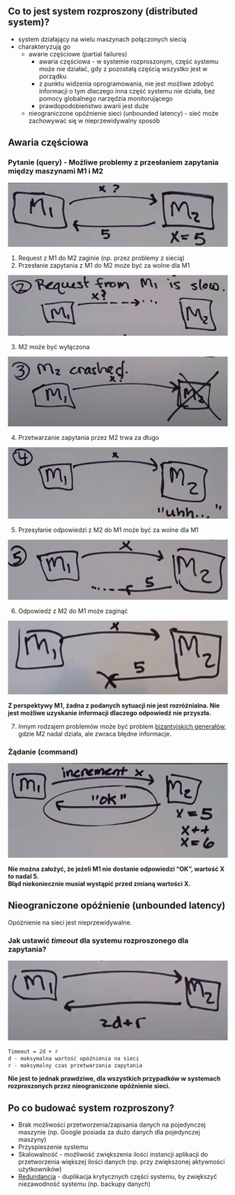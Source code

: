 ## Co to jest system rozproszony (distributed system)?
*   system działający na wielu maszynach połączonych siecią
*   charakteryzują go 
    * awarie częściowe (partial failures)
        *   awaria częściowa - w systemie rozproszonym, część systemu może nie działać, gdy z pozostałą częścią wszystko jest w porządku
        *   z punktu widzenia oprogramowania, nie jest możliwe zdobyć informacji o tym dlaczego inna część systemu nie działa, bez pomocy globalnego narzędzia monitorującego
        *   prawdopodobieństwo awarii jest duże
    * nieograniczone opóźnienie sieci (unbounded latency) - sieć może zachowywać się w nieprzewidywalny sposób

## Awaria częściowa
### Pytanie (query) - Możliwe problemy z przesłaniem zapytania między maszynami M1 i M2

![alt_text](images/query.png "image_tooltip")


1. Request z M1 do M2 zaginie (np. przez problemy z siecią)
2. Przesłanie zapytania z M1 do M2 może być za wolne dla M1

![alt_text](images/request_too_slow.png "image_tooltip")


3. M2 może być wyłączona

![alt_text](images/machine_crashed.png "image_tooltip")


4. Przetwarzanie zapytania przez M2 trwa za długo

![alt_text](images/slow_processing.png "image_tooltip")


5. Przesyłanie odpowiedzi z M2 do M1 może być za wolne dla M1

![alt_text](images/response_too_slow.png "image_tooltip")


6. Odpowiedź z M2 do M1 może zaginąć

![alt_text](images/response_lost.png "image_tooltip")

**Z perspektywy M1, żadna z podanych sytuacji nie jest rozróżnialna. Nie jest możliwe uzyskanie informacji dlaczego odpowiedź nie przyszła.**


7. Innym rodzajem problemów może być problem [bizantyjskich generałów](https://en.wikipedia.org/wiki/Byzantine_fault), gdzie M2 nadal działa, ale zwraca błędne informacje.



### Żądanie (command)

![alt_text](images/command.png "image_tooltip")


**Nie można założyć, że jeżeli M1 nie dostanie odpowiedzi “OK”, wartość X to nadal 5.
</br>
Błąd niekoniecznie musiał wystąpić przed zmianą wartości X.**



## Nieograniczone opóźnienie (unbounded latency)

Opóźnienie na sieci jest nieprzewidywalne.

### Jak ustawić <em>timeout</em> dla systemu rozproszonego dla zapytania?

![alt_text](images/how_to_set_timeout.png "image_tooltip")


```
Timeout = 2d + r
d - maksymalna wartość opóźnienia na sieci 
r - maksymalny czas przetwarzania zapytania
```

**Nie jest to jednak prawdziwe, dla wszystkich przypadków w systemach rozproszonych przez nieograniczone opóźnienie sieci.**



## Po co budować system rozproszony?
- Brak możliwości przetworzenia/zapisania danych na pojedynczej maszynie (np. Google posiada za dużo danych dla pojedynczej maszyny)
- Przyspieszenie systemu
- Skalowalność - możliwość zwiększenia ilości instancji aplikacji do przetworzenia większej ilości danych (np. przy zwiększonej aktywności użytkowników)
- [Redundancja](https://en.wikipedia.org/wiki/Redundancy_(engineering)) - duplikacja krytycznych części systemu, by zwiększyć niezawodność systemu (np. backupy danych)